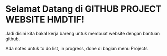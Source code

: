 # Selamat Datang di GITHUB PROJECT WEBSITE HMDTIF!

Jadi disini kita bakal kerja bareng untuk membuat website dengan bantuan github.

Ada notes untuk to do list, in progress, done di bagian menu Projects
